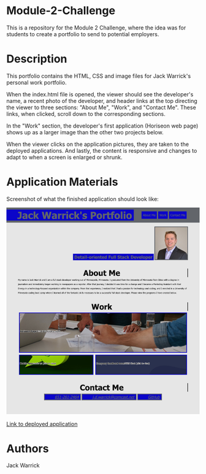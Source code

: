 # Module-2-Challenge
This is a repository for the Module 2 Challenge, where the idea was for students to create a portfolio to send to potential employers.

# Description

This portfolio contains the HTML, CSS and image files for Jack Warrick's personal work portfolio. 

When the index.html file is opened, the viewer should see the developer's name, a recent photo of the developer, and header links at the top directing the viewer to three sections: "About Me", "Work", and "Contact Me". These links, when clicked, scroll down to the corresponding sections. 

In the "Work" section, the developer's first application (Horiseon web page) shows up as a larger image than the other two projects below.

When the viewer clicks on the application pictures, they are taken to the deployed applications. And lastly, the content is responsive and changes to adapt to when a screen is enlarged or shrunk.

# Application Materials

Screenshot of what the finished application should look like:

![Screenshot of webpage](assets/images/Module-2-Challenge-Screenshot.jpeg)

[Link to deployed application](https://jackwarrick.github.io/Module-2-Challenge/)

# Authors
Jack Warrick